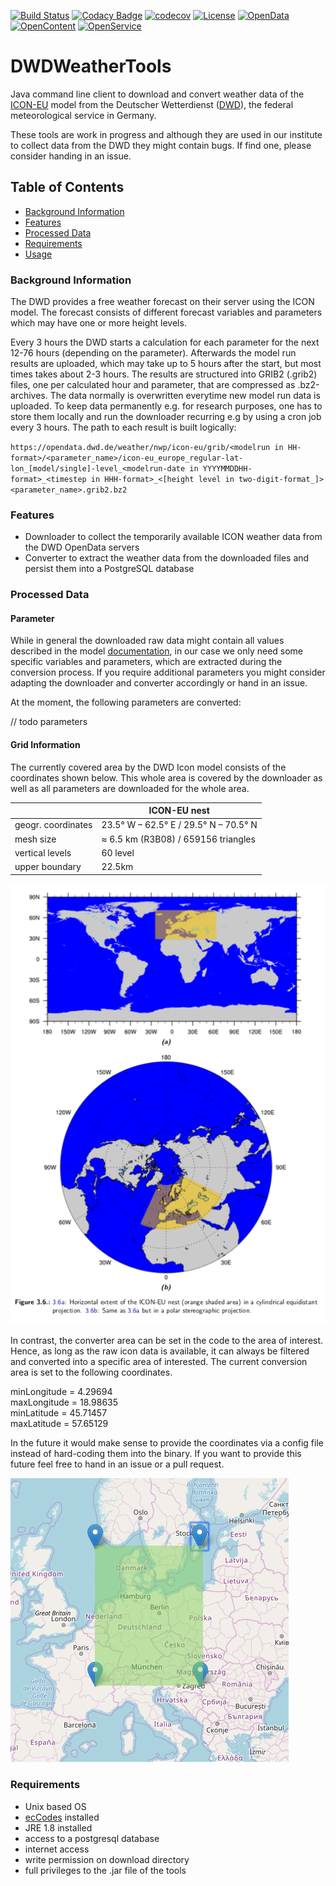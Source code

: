 [![Build Status](https://travis-ci.org/ie3-institute/DWDWeatherTools.svg?branch=master)](https://travis-ci.org/ie3-institute/DWDWeatherTools)
[![Codacy Badge](https://api.codacy.com/project/badge/Grade/658808baceae464497d90562a61a09a4)](https://www.codacy.com/gh/ie3-institute/DWDWeatherTools?utm_source=github.com&amp;utm_medium=referral&amp;utm_content=ie3-institute/DWDWeatherTools&amp;utm_campaign=Badge_Grade)
[![codecov](https://codecov.io/gh/ie3-institute/DWDWeatherTools/branch/master/graph/badge.svg)](https://codecov.io/gh/ie3-institute/DWDWeatherTools)
[![License](https://img.shields.io/github/license/ie3-institute/powersystemdatamodel)](https://github.com/ie3-institute/powersystemdatamodel/blob/master/LICENSE)
[![OpenData](https://img.shields.io/badge/Open-Data-d3281a?style=flat)](https://okfn.org/opendata/)
[![OpenContent](https://img.shields.io/badge/Open-Content-637abd?style=flat)](https://okfn.org/opendata/)
[![OpenService](https://img.shields.io/badge/Open-Service-ff6600?style=flat)](https://okfn.org/opendata/)

# DWDWeatherTools
Java command line client to download and convert weather data of the
[ICON-EU](https://www.dwd.de/DE/leistungen/modellvorhersagedaten/modellvorhersagedaten.html)
model from the Deutscher Wetterdienst ([DWD](https://www.dwd.de/EN/Home/home_node.html)),
the federal meteorological service in Germany.

These tools are work in progress and although they are used in our institute to collect
data from the DWD they might contain bugs. If find one, please consider handing in an issue.

## Table of Contents

- [Background Information](#background-information)
- [Features](#features)
- [Processed Data](#processed-data)
- [Requirements](#requirements)
- [Usage](#usage)

### Background Information
The DWD provides a free weather forecast on their server using the ICON model.
The forecast consists of different forecast variables and parameters which may
have one or more height levels.

Every 3 hours the DWD starts a calculation for each parameter for the next
12-76 hours (depending on the parameter). Afterwards the model run results are uploaded,
which may take up to 5 hours after the start, but most times takes about 2-3 hours.
The results are structured into GRIB2 (.grib2) files, one per calculated hour and parameter,
that are compressed as .bz2-archives. The data normally is overwritten everytime new model run
data is uploaded. To keep data permanently e.g. for research purposes, one has to store them
locally and run the downloader recurring e.g by using a cron job every 3 hours.
The path to each result is built logically:

`https://opendata.dwd.de/weather/nwp/icon-eu/grib/<modelrun in HH-format>/<parameter_name>/icon-eu_europe_regular-lat-lon_[model/single]-level_<modelrun-date in YYYYMMDDHH-format>_<timestep in HHH-format>_<[height level in two-digit-format_]><parameter_name>.grib2.bz2`

### Features
-   Downloader to collect the temporarily available ICON weather data from the
	DWD OpenData servers
-   Converter to extract the weather data from the downloaded files and persist
	them into a PostgreSQL database

### Processed Data

#### Parameter
While in general the downloaded raw data might contain all values described in the model
[documentation](https://isabel.dwd.de/DWD/forschung/nwv/fepub/icon_database_main.pdf),
in our case we only need some specific variables and parameters, which are extracted
during the conversion process. If you require additional parameters you might consider
adapting the downloader and converter accordingly or hand in an issue.

At the moment, the following parameters are converted:

// todo parameters

#### Grid Information
The currently covered area by the DWD Icon model consists of the coordinates shown below.
This whole area is covered by the downloader as well as all parameters are downloaded for
the whole area.

|                   | ICON-EU nest                          |
|-------------------|---------------------------------------|
|geogr. coordinates | 23.5° W – 62.5° E / 29.5° N – 70.5° N |
|mesh size          | ≈ 6.5 km (R3B08) / 659156 triangles   |
|vertical levels	| 60 level                              |
|upper boundary	    | 22.5km                                |

![](doc/img/icon-eu-nest.png)


In contrast, the converter area can be set in the code to the area of interest.
Hence, as long as the raw icon data is available, it can always be filtered and
converted into a specific area of interested. The current conversion area is set
to the following coordinates.

minLongitude = 4.29694 \
maxLongitude = 18.98635 \
minLatitude = 45.71457 \
maxLatitude = 57.65129

In the future it would make sense to provide the
coordinates via a config file instead of hard-coding them into the binary.
If you want to provide this future feel free to hand in an issue or a pull request.

![](doc/img/converter_covered_area.jpg)


### Requirements
* Unix based OS
* [ecCodes](https://confluence.ecmwf.int//display/ECC/Releases) installed
* JRE 1.8 installed
* access to a postgresql database
* internet access
* write permission on download directory
* full privileges to the .jar file of the tools
